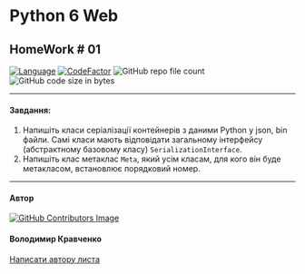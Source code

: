 # Python 6 Web 
## HomeWork # 01

[![Language](https://img.shields.io/badge/language-python-blue)](https://www.python.org)
[![CodeFactor](https://www.codefactor.io/repository/github/vlodyakr/python-6-web-homework-01/badge)](https://www.codefactor.io/repository/github/vlodyakr/python-6-web-homework-01)
![GitHub repo file count](https://img.shields.io/github/directory-file-count/VlodyaKr/Python-6-Web-HomeWork-01)
![GitHub code size in bytes](https://img.shields.io/github/languages/code-size/VlodyaKr/Python-6-Web-HomeWork-01)


---
#### Завдання:

1. Напишіть класи серіалізації контейнерів з даними Python у json, bin файли. Самі класи мають відповідати загальному інтерфейсу (абстрактному базовому класу) `SerializationInterface`.
2. Напишіть клас метаклас `Meta`, який усім класам, для кого він буде метакласом, встановлює порядковий номер.

---
#### Автор
[![GitHub Contributors Image](https://contrib.rocks/image?repo=VlodyaKr/Python-6-Web-HomeWork-01)](https://github.com/VlodyaKr)

#### Володимир Кравченко
[Написати автору листа](mailto:vlodya@gmail.com?subject=Python-6-Web-HomeWork-01)
